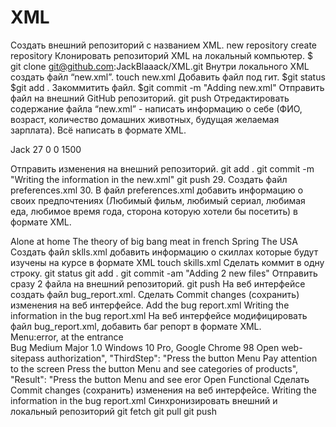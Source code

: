 # XML
Создать внешний репозиторий c названием XML.
new repository 
create repository
  Клонировать репозиторий XML на локальный компьютер.
$ git clone  git@github.com:JackBlaaack/XML.git
 Внутри локального XML создать файл “new.xml”.
touch new.xml
  Добавить файл под гит.
$git status 
$git add .
 Закоммитить файл.
$git commit -m "Adding new.xml"
  Отправить файл на внешний GitHub репозиторий.
git push
 Отредактировать содержание файла “new.xml” - написать информацию о себе (ФИО, возраст, количество домашних животных, будущая желаемая зарплата). Всё написать в формате XML.
<?xml version="1.0" encoding="UTF-8"?>
<new>
        <name>Jack</name>
        <age>27</age>
        <countofpets>0</countofpets>
        <countofpets>0</countofpets>
	<futurewishsalary>1500</futurewishsalary>
</new>

 Отправить изменения на внешний репозиторий.
git add .
git commit -m "Writing  the information in the new.xml"
git push
 29. Создать файл preferences.xml
 30. В файл preferences.xml добавить информацию о своих предпочтениях (Любимый фильм, любимый сериал, любимая еда, любимое время года, сторона которую хотели бы посетить) в формате XML.
<?xml version="1.0" encoding="UTF-8"?>
<preferences>
        <favoritefilm>Alone at home</favoritefilm>
        <favoriteserial>The theory of big bang</favoriteserial>
        <favoritefood>meat in french</favoritefood>
        <favoritetimeofyear>Spring</favoritetimeofyear>
        <favoritecountry>The USA</favoritecountry>
</preferences>
Создать файл sklls.xml добавить информацию о скиллах которые будут изучены на курсе в формате XML
touch skills.xml
Сделать коммит в одну строку.
git status
git add .
git commit -am "Adding 2 new files"
 Отправить сразу 2 файла на внешний репозиторий.
git push
  На веб интерфейсе создать файл bug_report.xml.
  Сделать Commit changes (сохранить) изменения на веб интерфейсе.
Add the bug report.xml
Writing the information in the bug report.xml
 На веб интерфейсе модифицировать файл bug_report.xml, добавить баг репорт в формате XML.
<?xml version="1.0" encoding="UTF-8"?>
<bug_report>
  <Summary>Menu:error, at the entrance</Summary>
  <Type>Bug</Type>
    <Priority>Medium</Priority>
  <Severity>Major</Severity>
  <AffectsVersion>1.0</AffectsVersion>
  <Enviroment>Windows 10 Pro, Google Chrome 98</Enviroment>
    <Description>
    <FirstStep>Open web-site</FirstStep
    <SecondStep>pass authorization",
    "ThirdStep": "Press the button Menu</SecondStep>
    <FourthStep>Pay attention to the screen</FourthStep>
    <ExpectedResult>Press the button Menu and see categories of products",
    "Result": "Press the button Menu and see eror</ExpectedResult>
  </Description>
    <Status>Open</Status>
    <TypeofBug>Functional</TypeofBug>
</bug_report>
 Сделать Commit changes (сохранить) изменения на веб интерфейсе.
Writing the information in the bug report.xml
 Синхронизировать внешний и локальный репозиторий 
git fetch 
git pull 
git push

